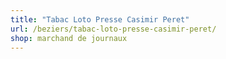 ```yaml
---
title: "Tabac Loto Presse Casimir Peret"
url: /beziers/tabac-loto-presse-casimir-peret/
shop: marchand de journaux
---
```

